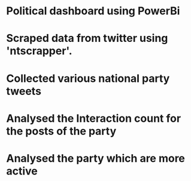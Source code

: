 # Political dashboard using PowerBi
# Scraped data from twitter using 'ntscrapper'.
# Collected various national party tweets
# Analysed the Interaction count for the posts of the party
# Analysed the party which are more active

 
